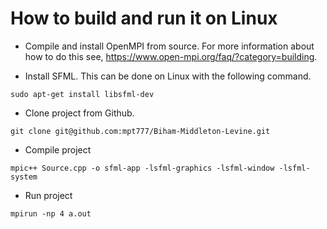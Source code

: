# How to build and run it on Linux

* Compile and install OpenMPI from source. For more information about how to do this see, https://www.open-mpi.org/faq/?category=building.

* Install SFML. This can be done on Linux with the following command.

`sudo apt-get install libsfml-dev`

* Clone project from Github.

`git clone git@github.com:mpt777/Biham-Middleton-Levine.git`

* Compile project

`mpic++ Source.cpp -o sfml-app -lsfml-graphics -lsfml-window -lsfml-system`

* Run project

`mpirun -np 4 a.out`
